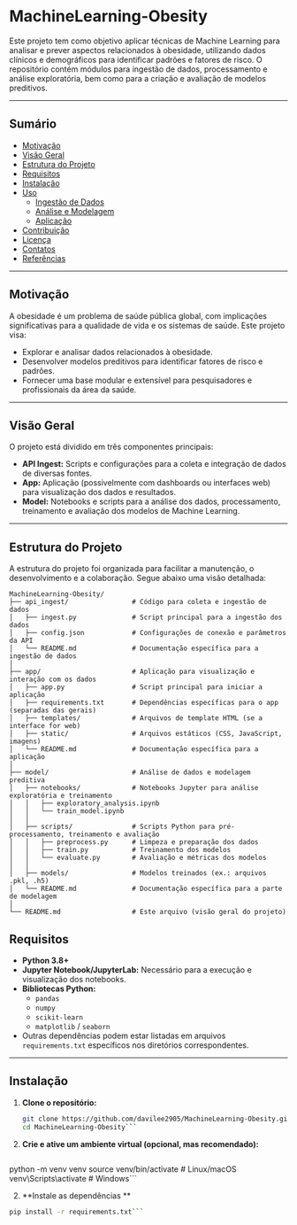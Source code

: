 # MachineLearning-Obesity

Este projeto tem como objetivo aplicar técnicas de Machine Learning para analisar e prever aspectos relacionados à obesidade, utilizando dados clínicos e demográficos para identificar padrões e fatores de risco. O repositório contém módulos para ingestão de dados, processamento e análise exploratória, bem como para a criação e avaliação de modelos preditivos.

---

## Sumário

- [Motivação](#motivação)
- [Visão Geral](#visão-geral)
- [Estrutura do Projeto](#estrutura-do-projeto)
- [Requisitos](#requisitos)
- [Instalação](#instalação)
- [Uso](#uso)
  - [Ingestão de Dados](#ingestão-de-dados)
  - [Análise e Modelagem](#análise-e-modelagem)
  - [Aplicação](#aplicação)
- [Contribuição](#contribuição)
- [Licença](#licença)
- [Contatos](#contatos)
- [Referências](#referências)

---

## Motivação

A obesidade é um problema de saúde pública global, com implicações significativas para a qualidade de vida e os sistemas de saúde. Este projeto visa:
- Explorar e analisar dados relacionados à obesidade.
- Desenvolver modelos preditivos para identificar fatores de risco e padrões.
- Fornecer uma base modular e extensível para pesquisadores e profissionais da área da saúde.

---

## Visão Geral

O projeto está dividido em três componentes principais:
- **API Ingest:** Scripts e configurações para a coleta e integração de dados de diversas fontes.
- **App:** Aplicação (possivelmente com dashboards ou interfaces web) para visualização dos dados e resultados.
- **Model:** Notebooks e scripts para a análise dos dados, processamento, treinamento e avaliação dos modelos de Machine Learning.

---

## Estrutura do Projeto

A estrutura do projeto foi organizada para facilitar a manutenção, o desenvolvimento e a colaboração. Segue abaixo uma visão detalhada:

```plaintext
MachineLearning-Obesity/
├── api_ingest/                # Código para coleta e ingestão de dados
│   ├── ingest.py              # Script principal para a ingestão dos dados
│   ├── config.json            # Configurações de conexão e parâmetros da API
│   └── README.md              # Documentação específica para a ingestão de dados
│
├── app/                       # Aplicação para visualização e interação com os dados
│   ├── app.py                 # Script principal para iniciar a aplicação
│   ├── requirements.txt       # Dependências específicas para o app (separadas das gerais)
│   ├── templates/             # Arquivos de template HTML (se a interface for web)
│   ├── static/                # Arquivos estáticos (CSS, JavaScript, imagens)
│   └── README.md              # Documentação específica para a aplicação
│
├── model/                     # Análise de dados e modelagem preditiva
│   ├── notebooks/             # Notebooks Jupyter para análise exploratória e treinamento
│   │   ├── exploratory_analysis.ipynb
│   │   └── train_model.ipynb
│   │
│   ├── scripts/               # Scripts Python para pré-processamento, treinamento e avaliação
│   │   ├── preprocess.py      # Limpeza e preparação dos dados
│   │   ├── train.py           # Treinamento dos modelos
│   │   └── evaluate.py        # Avaliação e métricas dos modelos
│   │
│   ├── models/                # Modelos treinados (ex.: arquivos .pkl, .h5)
│   └── README.md              # Documentação específica para a parte de modelagem
│
└── README.md                  # Este arquivo (visão geral do projeto)
```
## Requisitos

- **Python 3.8+**
- **Jupyter Notebook/JupyterLab:** Necessário para a execução e visualização dos notebooks.
- **Bibliotecas Python:**
  - `pandas`
  - `numpy`
  - `scikit-learn`
  - `matplotlib` / `seaborn`
- Outras dependências podem estar listadas em arquivos `requirements.txt` específicos nos diretórios correspondentes.

---

## Instalação

1. **Clone o repositório:**

   ```bash
   git clone https://github.com/davilee2905/MachineLearning-Obesity.git
   cd MachineLearning-Obesity```

2. **Crie e ative um ambiente virtual (opcional, mas recomendado):**
   ```bash
  python -m venv venv
  source venv/bin/activate  # Linux/macOS
  venv\Scripts\activate     # Windows```

2. **Instale as dependências **
```bash
pip install -r requirements.txt```

